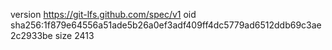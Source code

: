 version https://git-lfs.github.com/spec/v1
oid sha256:1f879e64556a51ade5b26a0ef3adf409ff4dc5779ad6512ddb69c3ae2c2933be
size 2413
